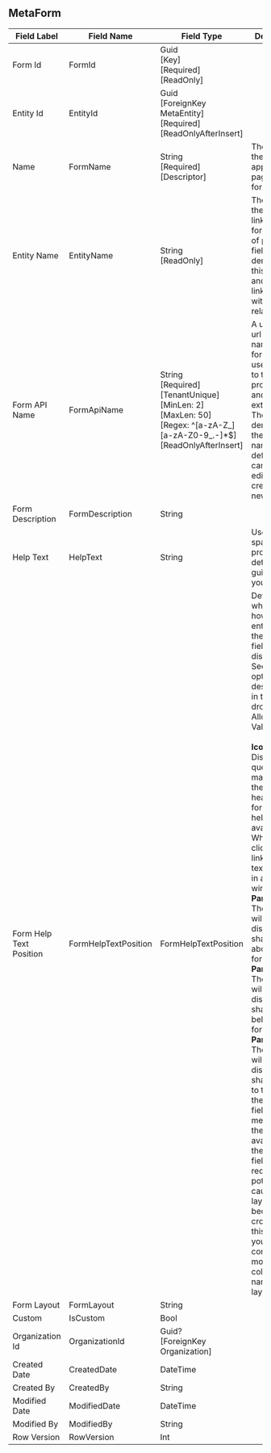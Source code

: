 
## MetaForm
| Field Label | Field Name | Field Type | Description |  
| ---- | ---- | ---- | ---- |  
| Form Id | FormId | Guid<br/>  [Key]<br/>  [Required]<br/>  [ReadOnly] |  |  
| Entity Id | EntityId | Guid<br/>  [ForeignKey MetaEntity]<br/>  [Required]<br/>  [ReadOnlyAfterInsert] |  |  
| Name | FormName | String<br/>  [Required]<br/>  [Descriptor] | The name of the Form as it appears on pages and forms |  
| Entity Name | EntityName | String<br/>  [ReadOnly] | The name of the entity linked to this form. The list of potential fields are derived from this entity and those linked toit with lookup relationships.  |  
| Form API Name | FormApiName | String<br/>  [Required]<br/>  [TenantUnique]<br/>  [MinLen: 2]<br/>  [MaxLen: 50]<br/>  [Regex: ^[a-zA-Z_][a-zA-Z0-9_.-]*$]<br/>  [ReadOnlyAfterInsert] | A unique and url-safe API name for this form. It is used to refer to the form in processes and in the external API. The name is derived from the form name by default and can only be edited when creating a new form.  |  
| Form Description | FormDescription | String |  |  
| Help Text | HelpText | String | Use this space to provide more detailed guidance to your users.  |  
| Form Help Text Position | FormHelpTextPosition | FormHelpTextPosition | Determines where and how the text entered in the Help Text field will be displayed. See the option descriptions in the dropdown. <br/>  Allowable Values: <br/>  <br/>  **IconLink**: Displays a question mark icon in the form header for forms where help text is available. When a user clicks on the link, the help text appears in a popup window. <br/>  **PanelTop**: The help text will be displayed in a shaded box above the form fields. <br/>  **PanelBottom**: The help text will be displayed in a shaded box below the form fields. <br/>  **PanelRight**: The help text will be displayed in a shaded box to the right of the form fields. This means that the space available for the form fields will be reduced potentially causing the layout to become crowded. In this case, youcould consider moving to a 1 column or narrower layout.  |  
| Form Layout | FormLayout | String |  |  
| Custom | IsCustom | Bool |  |  
| Organization Id | OrganizationId | Guid?<br/>  [ForeignKey Organization] |  |  
| Created Date | CreatedDate | DateTime |  |  
| Created By | CreatedBy | String |  |  
| Modified Date | ModifiedDate | DateTime |  |  
| Modified By | ModifiedBy | String |  |  
| Row Version | RowVersion | Int |  |  
